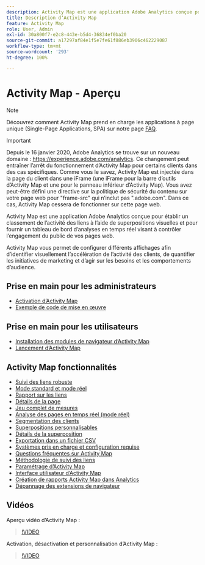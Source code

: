 ```yaml
---
description: Activity Map est une application Adobe Analytics conçue pour établir un classement de l’activité des liens à l’aide de superpositions visuelles et pour fournir un tableau de bord d’analyses en temps réel visant à contrôler l’engagement du public de vos pages web.
title: Description dʼActivity Map
feature: Activity Map
role: User, Admin
exl-id: 30a800f7-e2c8-443e-b5d4-36834ef0ba20
source-git-commit: a17297af84e1f5e7fe61f886eb3906c462229087
workflow-type: tm+mt
source-wordcount: '293'
ht-degree: 100%

---
```


# Activity Map - Aperçu

>[!NOTE]
>Découvrez comment Activity Map prend en charge les applications à page unique (Single-Page Applications, SPA) sur notre page [FAQ](/help/analyze/activity-map/activitymap-faq.md).

>[!IMPORTANT]
>Depuis le 16 janvier 2020, Adobe Analytics se trouve sur un nouveau domaine : https://experience.adobe.com/analytics. Ce changement peut entraîner l’arrêt du fonctionnement d’Activity Map pour certains clients dans des cas spécifiques. Comme vous le savez, Activity Map est injectée dans la page du client dans une iFrame (une iFrame pour la barre d’outils d’Activity Map et une pour le panneau inférieur d’Activity Map). Vous avez peut-être défini une directive sur la politique de sécurité du contenu sur votre page web pour &quot;frame-src&quot; qui n’inclut pas &quot;.adobe.com&quot;. Dans ce cas, Activity Map cessera de fonctionner sur cette page web.

Activity Map est une application Adobe Analytics conçue pour établir un classement de l’activité des liens à l’aide de superpositions visuelles et pour fournir un tableau de bord d’analyses en temps réel visant à contrôler l’engagement du public de vos pages web.

Activity Map vous permet de configurer différents affichages afin d’identifier visuellement l’accélération de l’activité des clients, de quantifier les initiatives de marketing et d’agir sur les besoins et les comportements d’audience.

## Prise en main pour les administrateurs

* [Activation d’Activity Map](activitymap-getting-started/activitymap-getting-started-admins/activitymap-enable.md)
* [Exemple de code de mise en œuvre](activitymap-getting-started/activitymap-getting-started-admins/activitymap-sample-implementation-code.md)

## Prise en main pour les utilisateurs

* [Installation des modules de navigateur d’Activity Map ](activitymap-getting-started/activitymap-getting-started-users/activitymap-install.md)
* [Lancement d’Activity Map](activitymap-getting-started/activitymap-getting-started-users/activitymap-launch.md)

## Activity Map fonctionnalités

* [Suivi des liens robuste](lnk-tracking-overview.md)
* [Mode standard et mode réel](activitymap-standard-live.md)
* [Rapport sur les liens](activitymap-links-report.md)
* [Détails de la page](activitymap-page-flow.md)
* [Jeu complet de mesures](activitymap-complete-metrics.md)
* [Analyse des pages en temps réel (mode réel)](/help/admin/admin/c-manage-report-suites/c-edit-report-suites/realtime/realtime.md)
* [Segmentation des clients](activitymap-multiple-segments.md)
* [Superpositions personnalisables](activitymap-gainerslosers.md)
* [Détails de la superposition](activitymap-overlay-details.md)
* [Exportation dans un fichier CSV](activitymap-csv.md)
* [Systèmes pris en charge et configuration requise](activitymap-sysreqs.md)
* [Questions fréquentes sur Activity Map](activitymap-faq.md)
* [Méthodologie de suivi des liens](activitymap-link-tracking/activitymap-link-tracking-methodology.md)
* [Paramétrage d’Activity Map](activitymap-overlay-settings.md)
* [Interface utilisateur d’Activity Map](activitymap-user-interface.md)
* [Création de rapports Activity Map dans Analytics](activitymap-reporting-analytics.md)
* [Dépannage des extensions de navigateur](troubleshooting-browser-extensions.md)

## Vidéos

Aperçu vidéo dʼActivity Map :

>[!VIDEO](https://video.tv.adobe.com/v/25451/?quality=12)

Activation, désactivation et personnalisation dʼActivity Map :

>[!VIDEO](https://video.tv.adobe.com/v/25878/?quality=12)

